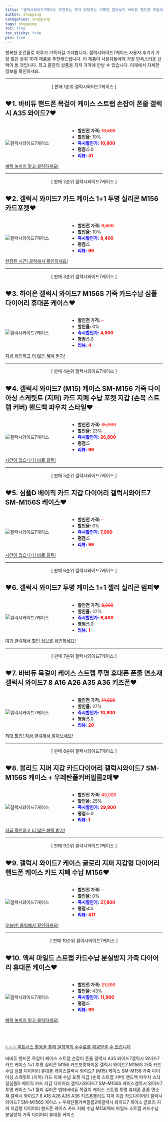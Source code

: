 ```yaml
---
title: "갤럭시와이드7케이스 추천하는 즉각 반응하는 기획전 알아보기 바비듀 핸드폰 목걸이 케이스 스트랩"
author: shopping
categories: shopping
tags: shopping
toc: true
toc_sticky: true
pin: true
---
```

행복한 순간들로 하루가 가득하길 기대합니다.  갤럭시와이드7케이스 사용자 후기가 가장 많은 상위 10개 제품을 추천해드립니다. 이 제품이 사용자들에게 가장 만족스러운 선택이 될 것입니다. 최고 품질의 상품을 최저 가격에 만날 수 있습니다. 아래에서 자세한 정보를 확인하세요.

---
<p class="toplist" style="margin: 0 auto; display: block; width: fit-content;">[ 판매 1순위 갤럭시와이드7케이스 ]</p>

<h2><strong>❤️1. 바비듀 핸드폰 목걸이 케이스 스트랩 손잡이 폰줄 갤럭시 A35 와이드7❤️</strong></h2>

<div style="display: flex; align-items: center;">
    <div style="flex: 0.4;">
        <img src="https://thumbnail10.coupangcdn.com/thumbnails/remote/230x230ex/image/vendor_inventory/068b/ccff8e0ebbf439d0c05a9b63b548d460be5881b34593c3a153dcff3d2c04.jpg" alt="갤럭시와이드7케이스" style="max-width: 100%;">
    </div>
    <div style="flex: 0.6; margin-left: 10px;">
        <ul>
            <li><strong>할인전 가격:</strong> <del style="color: red;">13,400</del></li>
            <li><strong>할인율:</strong> 19%</li>
            <li><span style='color:blue'><strong>즉시할인가:</strong></span> <span style='color:red'><strong>10,800</strong></span></li>
            <li><strong>평점:</strong>5.0</li>
            <li><span style='color:blue'><strong>리뷰:</strong></span> <span style='color:red'><strong>41</strong></span></li>
        </ul>
    </div>
</div>
<div class="center">
    <a href="https://William4Davisa.github.io?lptag=AF9450613&subid=githubio&pageKey=8174730135&traceid=V0-153&itemId=23359383059&vendorItemId=90663994838" class="myButton">
        혜택 놓치지 말고 클릭하세요!
    </a>
</div>


---
<p class="toplist" style="margin: 0 auto; display: block; width: fit-content;">[ 판매 2순위 갤럭시와이드7케이스 ]</p>

<h2><strong>❤️2. 갤럭시 와이드7 카드 케이스 1+1 투명 실리콘 M156 카드포켓❤️</strong></h2>

<div style="display: flex; align-items: center;">
    <div style="flex: 0.4;">
        <img src="https://thumbnail7.coupangcdn.com/thumbnails/remote/230x230ex/image/vendor_inventory/0533/0d29a2aed02109797b8c8efa71488c2e30a1111669976f75e0f4e2fcb0a8.jpg" alt="갤럭시와이드7케이스" style="max-width: 100%;">
    </div>
    <div style="flex: 0.6; margin-left: 10px;">
        <ul>
            <li><strong>할인전 가격:</strong> <del style="color: red;">9,400</del></li>
            <li><strong>할인율:</strong> 10%</li>
            <li><span style='color:blue'><strong>즉시할인가:</strong></span> <span style='color:red'><strong>8,400</strong></span></li>
            <li><strong>평점:</strong>5</li>
            <li><span style='color:blue'><strong>리뷰:</strong></span> <span style='color:red'><strong>99</strong></span></li>
        </ul>
    </div>
</div>
<div class="center">
    <a href="https://William4Davisa.github.io?lptag=AF9450613&subid=githubio&pageKey=8165801121&traceid=V0-153&itemId=23300866185&vendorItemId=90332931413" class="myButton">
        한정된 시간! 클릭해서 확인하세요!
    </a>
</div>


---
<p class="toplist" style="margin: 0 auto; display: block; width: fit-content;">[ 판매 3순위 갤럭시와이드7케이스 ]</p>

<h2><strong>❤️3. 하이온 갤럭시 와이드7 M156S 가죽 카드수납 심플 다이어리 휴대폰 케이스❤️</strong></h2>

<div style="display: flex; align-items: center;">
    <div style="flex: 0.4;">
        <img src="https://thumbnail10.coupangcdn.com/thumbnails/remote/230x230ex/image/vendor_inventory/dc40/c69563ade070fb82e7bcba2ba868b7fcb428f66f4f14e37ee47a3f0dea7f.jpg" alt="갤럭시와이드7케이스" style="max-width: 100%;">
    </div>
    <div style="flex: 0.6; margin-left: 10px;">
        <ul>
            <li><strong>할인전 가격:</strong> <del style="color: red;">-</del></li>
            <li><strong>할인율:</strong> 0%</li>
            <li><span style='color:blue'><strong>즉시할인가:</strong></span> <span style='color:red'><strong>4,900</strong></span></li>
            <li><strong>평점:</strong>5.0</li>
            <li><span style='color:blue'><strong>리뷰:</strong></span> <span style='color:red'><strong>4</strong></span></li>
        </ul>
    </div>
</div>
<div class="center">
    <a href="https://William4Davisa.github.io?lptag=AF9450613&subid=githubio&pageKey=7958367425&traceid=V0-153&itemId=23255634487&vendorItemId=90288025410" class="myButton">
        지금 확인하고 더 많은 혜택 받기!
    </a>
</div>


---
<p class="toplist" style="margin: 0 auto; display: block; width: fit-content;">[ 판매 4순위 갤럭시와이드7케이스 ]</p>

<h2><strong>❤️4. 갤럭시 와이드7 (M15) 케이스 SM-M156 가죽 다이아싱 스케릿트 (지퍼) 카드 지폐 수납 포켓 지갑 (손목 스트랩 커버) 핸드백 파우치 스타일❤️</strong></h2>

<div style="display: flex; align-items: center;">
    <div style="flex: 0.4;">
        <img src="https://thumbnail8.coupangcdn.com/thumbnails/remote/230x230ex/image/vendor_inventory/a09f/efb3e5e39fc83fb34de8f75bd56e5a23dea83abe44e844425282aaaa3bd9.jpg" alt="갤럭시와이드7케이스" style="max-width: 100%;">
    </div>
    <div style="flex: 0.6; margin-left: 10px;">
        <ul>
            <li><strong>할인전 가격:</strong> <del style="color: red;">35,000</del></li>
            <li><strong>할인율:</strong> 23%</li>
            <li><span style='color:blue'><strong>즉시할인가:</strong></span> <span style='color:red'><strong>26,800</strong></span></li>
            <li><strong>평점:</strong>5</li>
            <li><span style='color:blue'><strong>리뷰:</strong></span> <span style='color:red'><strong>99</strong></span></li>
        </ul>
    </div>
</div>
<div class="center">
    <a href="https://William4Davisa.github.io?lptag=AF9450613&subid=githubio&pageKey=8128565470&traceid=V0-153&itemId=23080183339&vendorItemId=89864122954" class="myButton">
        시간이 없습니다! 바로 클릭!
    </a>
</div>


---
<p class="toplist" style="margin: 0 auto; display: block; width: fit-content;">[ 판매 5순위 갤럭시와이드7케이스 ]</p>

<h2><strong>❤️5. 심플D 베이직 카드 지갑 다이어리 갤럭시와이드7 SM-M156S 케이스❤️</strong></h2>

<div style="display: flex; align-items: center;">
    <div style="flex: 0.4;">
        <img src="https://thumbnail7.coupangcdn.com/thumbnails/remote/230x230ex/image/vendor_inventory/ae25/139173d8bf281b5b6b5f6320f5edff90ca7a2066a5f2513a42802ae03c35.jpg" alt="갤럭시와이드7케이스" style="max-width: 100%;">
    </div>
    <div style="flex: 0.6; margin-left: 10px;">
        <ul>
            <li><strong>할인전 가격:</strong> <del style="color: red;">-</del></li>
            <li><strong>할인율:</strong> 0%</li>
            <li><span style='color:blue'><strong>즉시할인가:</strong></span> <span style='color:red'><strong>7,900</strong></span></li>
            <li><strong>평점:</strong>5</li>
            <li><span style='color:blue'><strong>리뷰:</strong></span> <span style='color:red'><strong>99</strong></span></li>
        </ul>
    </div>
</div>
<div class="center">
    <a href="https://William4Davisa.github.io?lptag=AF9450613&subid=githubio&pageKey=8194835932&traceid=V0-153&itemId=23466360820&vendorItemId=90663839874" class="myButton">
        시간이 없습니다! 바로 클릭!
    </a>
</div>


---
<p class="toplist" style="margin: 0 auto; display: block; width: fit-content;">[ 판매 6순위 갤럭시와이드7케이스 ]</p>

<h2><strong>❤️6. 갤럭시 와이드7 투명 케이스 1+1 젤리 실리콘 범퍼❤️</strong></h2>

<div style="display: flex; align-items: center;">
    <div style="flex: 0.4;">
        <img src="https://thumbnail8.coupangcdn.com/thumbnails/remote/230x230ex/image/vendor_inventory/b3b9/aac2bf82779c72824e434a7050addc3a8b2455b93b990c96b477ca36d26a.jpg" alt="갤럭시와이드7케이스" style="max-width: 100%;">
    </div>
    <div style="flex: 0.6; margin-left: 10px;">
        <ul>
            <li><strong>할인전 가격:</strong> <del style="color: red;">8,800</del></li>
            <li><strong>할인율:</strong> 27%</li>
            <li><span style='color:blue'><strong>즉시할인가:</strong></span> <span style='color:red'><strong>6,400</strong></span></li>
            <li><strong>평점:</strong>5.0</li>
            <li><span style='color:blue'><strong>리뷰:</strong></span> <span style='color:red'><strong>1</strong></span></li>
        </ul>
    </div>
</div>
<div class="center">
    <a href="https://William4Davisa.github.io?lptag=AF9450613&subid=githubio&pageKey=8165832827&traceid=V0-153&itemId=23301092669&vendorItemId=90333149727" class="myButton">
        여기 클릭해서 할인 정보를 확인하세요!
    </a>
</div>


---
<p class="toplist" style="margin: 0 auto; display: block; width: fit-content;">[ 판매 7순위 갤럭시와이드7케이스 ]</p>

<h2><strong>❤️7. 바비듀 목걸이 케이스 스트랩 투명 휴대폰 폰줄 면소재 갤럭시 와이드7 8 A16 A26 A35 A36 키즈폰❤️</strong></h2>

<div style="display: flex; align-items: center;">
    <div style="flex: 0.4;">
        <img src="https://thumbnail10.coupangcdn.com/thumbnails/remote/230x230ex/image/vendor_inventory/9af0/a6d535b99eb11723e6e71b70a4e6bf57559539d381e960651983a87f8c96.jpg" alt="갤럭시와이드7케이스" style="max-width: 100%;">
    </div>
    <div style="flex: 0.6; margin-left: 10px;">
        <ul>
            <li><strong>할인전 가격:</strong> <del style="color: red;">14,800</del></li>
            <li><strong>할인율:</strong> 27%</li>
            <li><span style='color:blue'><strong>즉시할인가:</strong></span> <span style='color:red'><strong>10,800</strong></span></li>
            <li><strong>평점:</strong>5.0</li>
            <li><span style='color:blue'><strong>리뷰:</strong></span> <span style='color:red'><strong>20</strong></span></li>
        </ul>
    </div>
</div>
<div class="center">
    <a href="https://William4Davisa.github.io?lptag=AF9450613&subid=githubio&pageKey=8209055230&traceid=V0-153&itemId=23557067275&vendorItemId=90701385538" class="myButton">
        최대 할인! 지금 클릭해서 알아보세요!
    </a>
</div>


---
<p class="toplist" style="margin: 0 auto; display: block; width: fit-content;">[ 판매 8순위 갤럭시와이드7케이스 ]</p>

<h2><strong>❤️8. 볼리드 지퍼 지갑 카드다이어리 갤럭시와이드7 SM-M156S 케이스 + 우레탄풀커버필름2매❤️</strong></h2>

<div style="display: flex; align-items: center;">
    <div style="flex: 0.4;">
        <img src="https://thumbnail8.coupangcdn.com/thumbnails/remote/230x230ex/image/vendor_inventory/5aa6/642bd06e8addf7c432b9bab4a2f94035059052f2c418502b66a8400e2b2f.jpg" alt="갤럭시와이드7케이스" style="max-width: 100%;">
    </div>
    <div style="flex: 0.6; margin-left: 10px;">
        <ul>
            <li><strong>할인전 가격:</strong> <del style="color: red;">40,000</del></li>
            <li><strong>할인율:</strong> 25%</li>
            <li><span style='color:blue'><strong>즉시할인가:</strong></span> <span style='color:red'><strong>29,900</strong></span></li>
            <li><strong>평점:</strong>5.0</li>
            <li><span style='color:blue'><strong>리뷰:</strong></span> <span style='color:red'><strong>1</strong></span></li>
        </ul>
    </div>
</div>
<div class="center">
    <a href="https://William4Davisa.github.io?lptag=AF9450613&subid=githubio&pageKey=8194814253&traceid=V0-153&itemId=23466286407&vendorItemId=90492871893" class="myButton">
        지금 확인하고 더 많은 혜택 받기!
    </a>
</div>


---
<p class="toplist" style="margin: 0 auto; display: block; width: fit-content;">[ 판매 9순위 갤럭시와이드7케이스 ]</p>

<h2><strong>❤️9. 갤럭시 와이드7 케이스 글로리 지퍼 지갑형 다이어리 핸드폰 케이스 카드 지폐 수납 M156❤️</strong></h2>

<div style="display: flex; align-items: center;">
    <div style="flex: 0.4;">
        <img src="https://thumbnail8.coupangcdn.com/thumbnails/remote/230x230ex/image/vendor_inventory/c87e/6bcf6de53033bb04c89a827f8ac6d580ac4c7adbec37ac31435e0118d966.jpg" alt="갤럭시와이드7케이스" style="max-width: 100%;">
    </div>
    <div style="flex: 0.6; margin-left: 10px;">
        <ul>
            <li><strong>할인전 가격:</strong> <del style="color: red;">-</del></li>
            <li><strong>할인율:</strong> 0%</li>
            <li><span style='color:blue'><strong>즉시할인가:</strong></span> <span style='color:red'><strong>27,800</strong></span></li>
            <li><strong>평점:</strong>4.5</li>
            <li><span style='color:blue'><strong>리뷰:</strong></span> <span style='color:red'><strong>417</strong></span></li>
        </ul>
    </div>
</div>
<div class="center">
    <a href="https://William4Davisa.github.io?lptag=AF9450613&subid=githubio&pageKey=7144456345&traceid=V0-153&itemId=23197350779&vendorItemId=90229944563" class="myButton">
        오늘만! 클릭해서 확인하세요!
    </a>
</div>


---
<p class="toplist" style="margin: 0 auto; display: block; width: fit-content;">[ 판매 10순위 갤럭시와이드7케이스 ]</p>

<h2><strong>❤️10. 엑씨 마일드 스트랩 카드수납 분실방지 가죽 다이어리 휴대폰 케이스❤️</strong></h2>

<div style="display: flex; align-items: center;">
    <div style="flex: 0.4;">
        <img src="https://thumbnail7.coupangcdn.com/thumbnails/remote/230x230ex/image/retail/images/2024/06/19/19/1/a840f46d-6c0e-43b5-a8be-6cb1ccf9f673.jpg" alt="갤럭시와이드7케이스" style="max-width: 100%;">
    </div>
    <div style="flex: 0.6; margin-left: 10px;">
        <ul>
            <li><strong>할인전 가격:</strong> <del style="color: red;">21,200</del></li>
            <li><strong>할인율:</strong> 43%</li>
            <li><span style='color:blue'><strong>즉시할인가:</strong></span> <span style='color:red'><strong>11,900</strong></span></li>
            <li><strong>평점:</strong>5</li>
            <li><span style='color:blue'><strong>리뷰:</strong></span> <span style='color:red'><strong>99</strong></span></li>
        </ul>
    </div>
</div>
<div class="center">
    <a href="https://William4Davisa.github.io?lptag=AF9450613&subid=githubio&pageKey=8177110299&traceid=V0-153&itemId=23370523246&vendorItemId=90400709867" class="myButton">
        혜택 놓치지 말고 클릭하세요!
    </a>
</div>

<br><br><br>[💦 💦 💦 파트너스 활동을 통해 일정액의 수수료를 제공받을 수 있습니다](https://link.coupang.com/a/bcpT2c)<br><br>바비듀 핸드폰 목걸이 케이스 스트랩 손잡이 폰줄 갤럭시 A35 와이드7갤럭시 와이드7 카드 케이스 1+1 투명 실리콘 M156 카드포켓하이온 갤럭시 와이드7 M156S 가죽 카드수납 심플 다이어리 휴대폰 케이스갤럭시 와이드7 (M15) 케이스 SM-M156 가죽 다이아싱 스케릿트 (지퍼) 카드 지폐 수납 포켓 지갑 (손목 스트랩 커버) 핸드백 파우치 스타일심플D 베이직 카드 지갑 다이어리 갤럭시와이드7 SM-M156S 케이스갤럭시 와이드7 투명 케이스 1+1 젤리 실리콘 범퍼바비듀 목걸이 케이스 스트랩 투명 휴대폰 폰줄 면소재 갤럭시 와이드7 8 A16 A26 A35 A36 키즈폰볼리드 지퍼 지갑 카드다이어리 갤럭시와이드7 SM-M156S 케이스 + 우레탄풀커버필름2매갤럭시 와이드7 케이스 글로리 지퍼 지갑형 다이어리 핸드폰 케이스 카드 지폐 수납 M156엑씨 마일드 스트랩 카드수납 분실방지 가죽 다이어리 휴대폰 케이스
